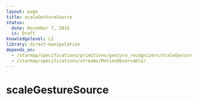 ```yaml
---
layout: page
title: scaleGestureSource
status:
  date: December 7, 2016
  is: Draft
knowledgelevel: L2
library: direct-manipulation
depends_on:
  - /starmap/specifications/primitives/gesture_recognizers/ScaleGestureRecognizer
  - /starmap/specifications/streams/MotionObservable/
---
```


# scaleGestureSource

